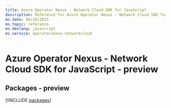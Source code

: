 ```yaml
---
title: Azure Operator Nexus - Network Cloud SDK for JavaScript
description: Reference for Azure Operator Nexus - Network Cloud SDK for JavaScript
ms.date: 04/29/2025
ms.topic: reference
ms.devlang: javascript
ms.service: operatornexus-networkcloud
---
```

# Azure Operator Nexus - Network Cloud SDK for JavaScript - preview
## Packages - preview
[!INCLUDE [packages](operator-nexus---network-cloud-index.md)]